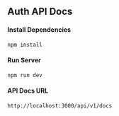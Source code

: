 ## Auth API Docs 

#### Install Dependencies

```
npm install
```

#### Run Server

```
npm run dev
```

#### API Docs URL

```
http://localhost:3000/api/v1/docs
```
